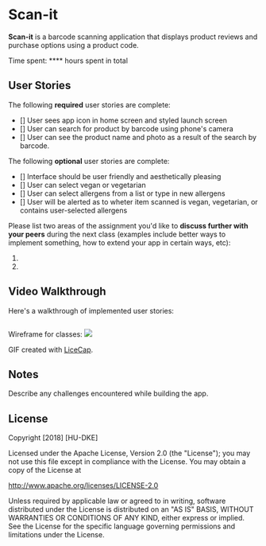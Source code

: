 # Scan-it
 
**Scan-it** is a barcode scanning application that displays product reviews and purchase options using a product code.

Time spent: **** hours spent in total

## User Stories
The following **required** user stories are complete:

- [] User sees app icon in home screen and styled launch screen
- [] User can search for product by barcode using phone's camera
- [] User can see the product name and photo as a result of the search by barcode.

The following **optional** user stories are complete:
- [] Interface should be user friendly and aesthetically pleasing
- [] User can select vegan or vegetarian
- [] User can select allergens from a list or type in new allergens
- [] User will be alerted as to wheter item scanned is vegan, vegetarian, or contains user-selected allergens

Please list two areas of the assignment you'd like to **discuss further with your peers** during the next class (examples include better ways to implement something, how to extend your app in certain ways, etc):

1.
2.

## Video Walkthrough

Here's a walkthrough of implemented user stories:

<img src='' />

Wireframe for classes:
<img src='https://i.imgur.com/bWWn2sW.gif' />

GIF created with [LiceCap](http://www.cockos.com/licecap/).

## Notes

Describe any challenges encountered while building the app.

## License

Copyright [2018] [HU-DKE]

Licensed under the Apache License, Version 2.0 (the "License");
you may not use this file except in compliance with the License.
You may obtain a copy of the License at

http://www.apache.org/licenses/LICENSE-2.0

Unless required by applicable law or agreed to in writing, software
distributed under the License is distributed on an "AS IS" BASIS,
WITHOUT WARRANTIES OR CONDITIONS OF ANY KIND, either express or implied.
See the License for the specific language governing permissions and
limitations under the License.

